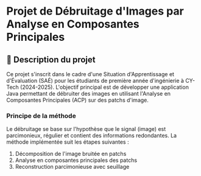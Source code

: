 # Projet de Débruitage d'Images par Analyse en Composantes Principales

## 📝 Description du projet

Ce projet s'inscrit dans le cadre d'une Situation d'Apprentissage et d'Évaluation (SAÉ) pour les étudiants de première année d'ingénierie à CY-Tech (2024-2025). L'objectif principal est de développer une application Java permettant de débruiter des images en utilisant l'Analyse en Composantes Principales (ACP) sur des patchs d'image.

### Principe de la méthode
Le débruitage se base sur l'hypothèse que le signal (image) est parcimonieux, régulier et contient des informations redondantes. La méthode implémentée suit les étapes suivantes :
1. Décomposition de l'image bruitée en patchs
2. Analyse en composantes principales des patchs
3. Reconstruction parcimonieuse avec seuillage
